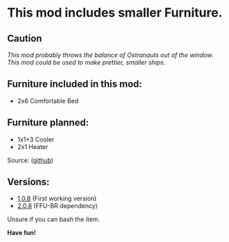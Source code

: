 # This mod includes smaller Furniture.
## Caution
*This mod probably throws the balance of Ostranauts out of the window. This mod could be used to make prettier, smaller ships.*

## Furniture included in this mod:
- 2x6 Comfortable Bed
## Furniture planned:
- 1x1+3 Cooler
- 2x1 Heater

Source: ([github](https://github.com/Fremil12/SmallFurnitures))

## Versions:
- [1.0.8](https://github.com/Fremil12/SmallFurnitures/releases/tag/v1.0.8)  (First working version)
- [2.0.8](https://github.com/Fremil12/SmallFurnitures/releases/tag/v2.0.8)  (FFU-BR dependency)

Unsure if you can bash the item.

**Have fun!**